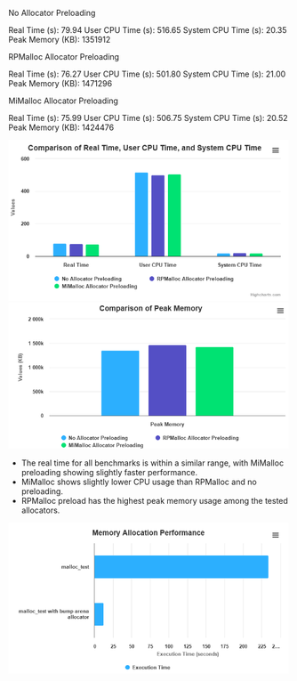 No Allocator Preloading

Real Time (s): 79.94
User CPU Time (s): 516.65
System CPU Time (s): 20.35
Peak Memory (KB): 1351912

RPMalloc Allocator Preloading

Real Time (s): 76.27
User CPU Time (s): 501.80
System CPU Time (s): 21.00
Peak Memory (KB): 1471296

MiMalloc Allocator Preloading

Real Time (s): 75.99
User CPU Time (s): 506.75
System CPU Time (s): 20.52
Peak Memory (KB): 1424476

![alt text](image.png)
![alt text](image-1.png)

* The real time for all benchmarks is within a similar range, with MiMalloc preloading showing slightly faster performance.
* MiMalloc shows slightly lower CPU usage than RPMalloc and no preloading.
* RPMalloc preload has the highest peak memory usage among the tested allocators.

![alt text](image-3.png)
